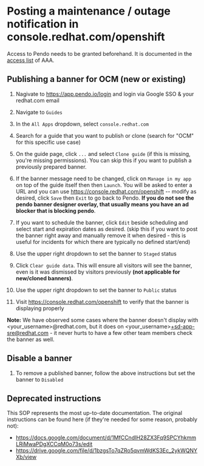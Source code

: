 # Posting a maintenance / outage notification in console.redhat.com/openshift

Access to Pendo needs to be granted beforehand. It is documented in the [access list](../AAA.md#access-and-surfaces-list) of AAA.

## Publishing a banner for OCM (new or existing)

1. Nagivate to https://app.pendo.io/login and login via Google SSO & your redhat.com email

1. Navigate to `Guides`

1. In the `All Apps` dropdown, select `console.redhat.com`

1. Search for a guide that you want to publish or clone (search for "OCM" for this specific use case)

1. On the guide page, click `...` and select `Clone guide` (if this is missing, you're missing permissions). You can skip this if you want to publish a previously prepared banner.

1. If the banner message need to be changed, click on `Manage in my app` on top of the guide itself then then `Launch`. You will be asked to enter a URL and you can use https://console.redhat.com/openshift -- modify as desired, click `Save` then `Exit` to go back to Pendo. **If you do not see the pendo banner designer overlay, that usually means you have an ad blocker that is blocking pendo**.

1. If you want to schedule the banner, click `Edit` beside scheduling and select start and expiration dates as desired. (skip this if you want to post the banner right away and manually remove it when desired - this is useful for incidents for which there are typically no defined start/end)

1. Use the upper right dropdown to set the banner to `Staged` status

1. Click `Clear guide data`. This will ensure all visitors will see the banner, even is it was dismissed by visitors previously **(not applicable for new/cloned banners)**.

1. Use the upper right dropdown to set the banner to `Public` status

1. Visit https://console.redhat.com/openshift to verify that the banner is displaying properly

**Note:** We have observed some cases where the banner doesn't display with <your_username>@redhat.com, but it does on <your_username>+sd-app-sre@redhat.com - it never hurts to have a few other team members check the banner as well.

## Disable a banner

1. To remove a published banner, follow the above instructions but set the banner to `Disabled`

## Deprecated instructions

This SOP represents the most up-to-date documentation. The original instructions can be found here (if they're needed for some reason, probably not):

- https://docs.google.com/document/d/1MfCCndIH28ZX3Fq9SPCYhkmmLRiMwaPDgXCCqM0o73s/edit
- https://drive.google.com/file/d/1bzgsTo7qZRo5qvmWdKS3Ec_2ykWQNYXb/view
